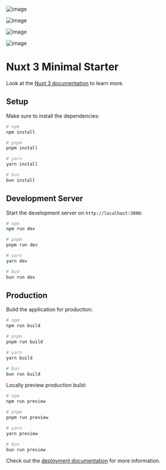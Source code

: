 ![image](https://github.com/aisuvro/nuxt-simple-blog/assets/2842856/b409bdae-fe14-4be8-a56d-06d0c46052a5)

![image](https://github.com/aisuvro/nuxt-simple-blog/assets/2842856/30c2e973-4dbd-4b6b-b04c-f380f9644f42)

![image](https://github.com/aisuvro/nuxt-simple-blog/assets/2842856/86de030a-b2d8-47de-9824-6e1ea5027c10)

![image](https://github.com/aisuvro/nuxt-simple-blog/assets/2842856/80c648c7-262b-482b-98ee-a5f8c5b0d93d)



# Nuxt 3 Minimal Starter

Look at the [Nuxt 3 documentation](https://nuxt.com/docs/getting-started/introduction) to learn more.

## Setup

Make sure to install the dependencies:

```bash
# npm
npm install

# pnpm
pnpm install

# yarn
yarn install

# bun
bun install
```

## Development Server

Start the development server on `http://localhost:3000`:

```bash
# npm
npm run dev

# pnpm
pnpm run dev

# yarn
yarn dev

# bun
bun run dev
```

## Production

Build the application for production:

```bash
# npm
npm run build

# pnpm
pnpm run build

# yarn
yarn build

# bun
bun run build
```

Locally preview production build:

```bash
# npm
npm run preview

# pnpm
pnpm run preview

# yarn
yarn preview

# bun
bun run preview
```

Check out the [deployment documentation](https://nuxt.com/docs/getting-started/deployment) for more information.
